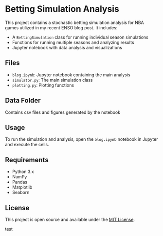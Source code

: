 # Betting Simulation Analysis

This project contains a stochastic betting simulation analysis for NBA games utilized in my recent ENSO blog post. It includes:

- A `BettingSimulation` class for running individual season simulations
- Functions for running multiple seasons and analyzing results
- Jupyter notebook with data analysis and visualizations

## Files

- `blog.ipynb`: Jupyter notebook containing the main analysis
- `simulator.py`: The main simulation class
- `plotting.py`: Plotting functions

## Data Folder
Contains csv files and figures generated by the notebook

## Usage

To run the simulation and analysis, open the `blog.ipynb` notebook in Jupyter and execute the cells.

## Requirements

- Python 3.x
- NumPy
- Pandas
- Matplotlib
- Seaborn

## License

This project is open source and available under the [MIT License](LICENSE).

test
